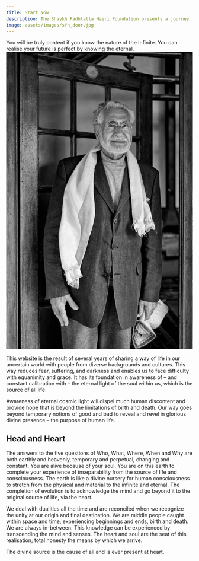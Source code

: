 ```yaml
---
title: Start Now
description: The Shaykh Fadhlalla Haeri Foundation presents a journey from self to soul, via joyful surrender.
image: assets/images/sfh_door.jpg
---
```


<div class="callout6">
You will be truly content if you know the nature of the infinite. You can realise your future is perfect by knowing the eternal. 
</div>

<div markdown="1" class="zp-logo">
<img src="/assets/images/sfh_door_crop.jpg" class="ab-image" />
</div>

This website is the result of several years of sharing a way of life in our uncertain world with people from diverse backgrounds and cultures. This way reduces fear, suffering, and darkness and enables us to face difficulty with equanimity and grace. It has its foundation in awareness of – and constant calibration with – the eternal light of the soul within us, which is the source of all life. 

Awareness of eternal cosmic light will dispel much human discontent and provide hope that is beyond the limitations of birth and death. Our way goes beyond temporary notions of good and bad to reveal and revel in glorious divine presence – the purpose of human life.

## Head and Heart

The answers to the five questions of Who, What, Where, When and Why are both earthly and heavenly, temporary and perpetual, changing and constant. You are alive because of your soul. You are on this earth to complete your experience of inseparability from the source of life and consciousness. The earth is like a divine nursery for human consciousness to stretch from the physical and material to the infinite and eternal. The completion of evolution is to acknowledge the mind and go beyond it to the original source of life, via the heart.

We deal with dualities all the time and are reconciled when we recognize the unity at our origin and final destination. We are middle people caught within space and time, experiencing beginnings and ends, birth and death. We are always in-between. This knowledge can be experienced by transcending the mind and senses. The heart and soul are the seat of this realisation; total honesty the means by which we arrive. 

<div class="callout6">
The divine source is the cause of all and is ever present at heart.
</div>